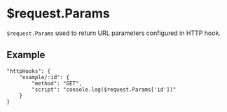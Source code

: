 # $request.Params

`$request.Params` used to return URL parameters configured in HTTP hook.

## Example

```
"httpHooks": {
    "example/:id": {
        "method": "GET",
        "script": "console.log($request.Params['id'])"
    }
}
```
